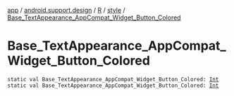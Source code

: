 [app](../../../index.md) / [android.support.design](../../index.md) / [R](../index.md) / [style](index.md) / [Base_TextAppearance_AppCompat_Widget_Button_Colored](.)

# Base_TextAppearance_AppCompat_Widget_Button_Colored

`static val Base_TextAppearance_AppCompat_Widget_Button_Colored: `[`Int`](https://kotlinlang.org/api/latest/jvm/stdlib/kotlin/-int/index.html)
`static val Base_TextAppearance_AppCompat_Widget_Button_Colored: `[`Int`](https://kotlinlang.org/api/latest/jvm/stdlib/kotlin/-int/index.html)